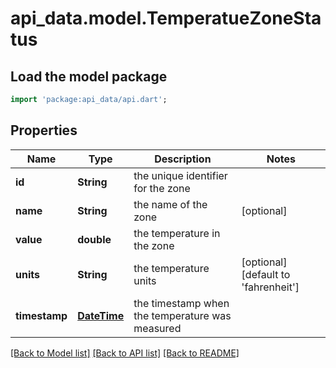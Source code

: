 # api_data.model.TemperatueZoneStatus

## Load the model package
```dart
import 'package:api_data/api.dart';
```

## Properties
Name | Type | Description | Notes
------------ | ------------- | ------------- | -------------
**id** | **String** | the unique identifier for the zone | 
**name** | **String** | the name of the zone | [optional] 
**value** | **double** | the temperature in the zone | 
**units** | **String** | the temperature units | [optional] [default to 'fahrenheit']
**timestamp** | [**DateTime**](DateTime.md) | the timestamp when the temperature was measured | 

[[Back to Model list]](../README.md#documentation-for-models) [[Back to API list]](../README.md#documentation-for-api-endpoints) [[Back to README]](../README.md)


